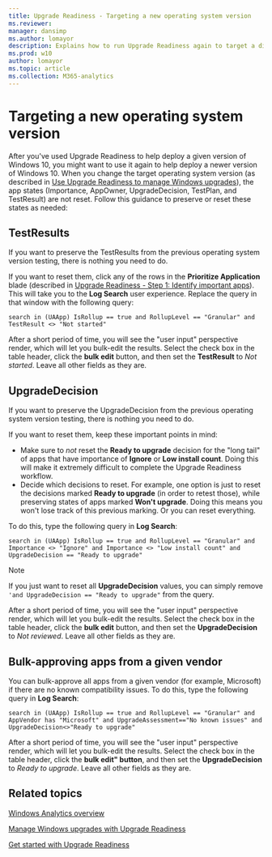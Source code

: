 ```yaml
---
title: Upgrade Readiness - Targeting a new operating system version
ms.reviewer: 
manager: dansimp
ms.author: lomayor
description: Explains how to run Upgrade Readiness again to target a different operating system version or bulk-approve all apps from a given vendor
ms.prod: w10
author: lomayor
ms.topic: article
ms.collection: M365-analytics
---
```


# Targeting a new operating system version

After you've used Upgrade Readiness to help deploy a given version of Windows 10, you might want to use it again to help deploy a newer version of Windows 10. When you change the target operating system version (as described in [Use Upgrade Readiness to manage Windows upgrades](use-upgrade-readiness-to-manage-windows-upgrades.md#target-version)), the app states (Importance, AppOwner, UpgradeDecision, TestPlan, and TestResult) are not reset. Follow this guidance to preserve or reset these states as needed: 
 
## TestResults

If you want to preserve the TestResults from the previous operating system version testing, there is nothing you need to do.
 
If you want to reset them, click any of the rows in the **Prioritize Application** blade (described in [Upgrade Readiness - Step 1: Identify important apps](upgrade-readiness-identify-apps.md)). This will take you to the **Log Search** user experience. Replace the query in that window with the following query:
 
`search in (UAApp) IsRollup == true and RollupLevel == "Granular" and TestResult <> "Not started"`
 
After a short period of time, you will see the "user input" perspective render, which will let you bulk-edit the results. Select the check box in the table header, click the **bulk edit** button, and then set the **TestResult** to *Not started*. Leave all other fields as they are.
  
## UpgradeDecision
 
If you want to preserve the UpgradeDecision from the previous operating system version testing, there is nothing you need to do. 
 
If you want to reset them, keep these important points in mind:
 
- Make sure to *not* reset the **Ready to upgrade** decision for the "long tail" of apps that have importance of **Ignore** or **Low install count**. Doing this will make it extremely difficult to complete the Upgrade Readiness workflow.
- Decide which decisions to reset. For example, one option is just to reset the decisions marked **Ready to upgrade** (in order to retest those), while preserving states of apps marked **Won't upgrade**. Doing this means you won't lose track of this previous marking. Or you can reset everything.
 
To do this, type the following query in **Log Search**:
 
`search in (UAApp) IsRollup == true and RollupLevel == "Granular" and Importance <> "Ignore" and Importance <> "Low install count" and UpgradeDecision == "Ready to upgrade"` 

>[!NOTE]
>If you just want to reset all **UpgradeDecision** values, you can simply remove `'and UpgradeDecision == "Ready to upgrade"` from the query.

After a short period of time, you will see the "user input" perspective render, which will let you bulk-edit the results. Select the check box in the table header, click the **bulk edit** button, and then set the **UpgradeDecision** to *Not reviewed*. Leave all other fields as they are.
 
 
## Bulk-approving apps from a given vendor
 
You can bulk-approve all apps from a given vendor (for example, Microsoft) if there are no known compatibility issues. To do this, type the following query in **Log Search**:
 
`search in (UAApp) IsRollup == true and RollupLevel == "Granular" and AppVendor has "Microsoft" and UpgradeAssessment=="No known issues" and UpgradeDecision<>"Ready to upgrade"`
 
After a short period of time, you will see the "user input" perspective render, which will let you bulk-edit the results. Select the check box in the table header, click the **bulk edit" button**, and then set the **UpgradeDecision** to *Ready to upgrade*. Leave all other fields as they are.

## Related topics

[Windows Analytics overview](../update/windows-analytics-overview.md)

[Manage Windows upgrades with Upgrade Readiness](manage-windows-upgrades-with-upgrade-readiness.md)

[Get started with Upgrade Readiness](upgrade-readiness-get-started.md)


